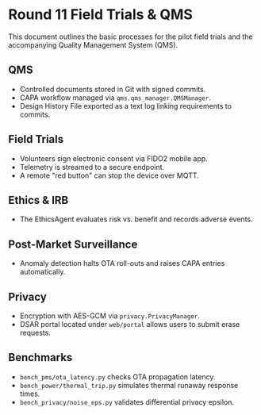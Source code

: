 # Round 11 Field Trials & QMS

This document outlines the basic processes for the pilot field trials and the accompanying Quality Management System (QMS).

## QMS
- Controlled documents stored in Git with signed commits.
- CAPA workflow managed via `qms.qms_manager.QMSManager`.
- Design History File exported as a text log linking requirements to commits.

## Field Trials
- Volunteers sign electronic consent via FIDO2 mobile app.
- Telemetry is streamed to a secure endpoint.
- A remote "red button" can stop the device over MQTT.

## Ethics & IRB
- The EthicsAgent evaluates risk vs. benefit and records adverse events.

## Post-Market Surveillance
- Anomaly detection halts OTA roll-outs and raises CAPA entries automatically.

## Privacy
- Encryption with AES-GCM via `privacy.PrivacyManager`.
- DSAR portal located under `web/portal` allows users to submit erase requests.

## Benchmarks
- `bench_pms/ota_latency.py` checks OTA propagation latency.
- `bench_power/thermal_trip.py` simulates thermal runaway response times.
- `bench_privacy/noise_eps.py` validates differential privacy epsilon.
